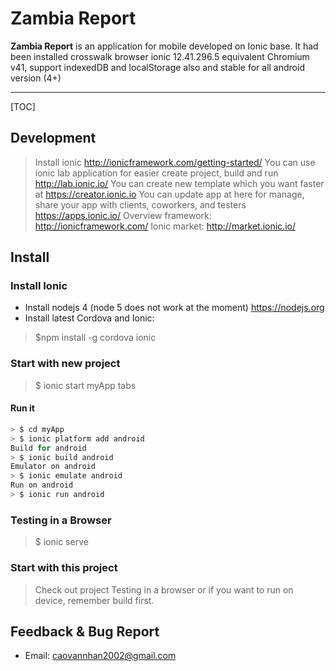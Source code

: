 
# Zambia Report

**Zambia Report** is an application for mobile developed on Ionic base. It had been installed crosswalk browser ionic 12.41.296.5 equivalent Chromium v41, support indexedDB and localStorage also and stable for all android version (4+)



----------

[TOC]

## Development

> Install ionic http://ionicframework.com/getting-started/
> You can use ionic lab application for easier create project, build and run http://lab.ionic.io/
> You can create new template which you want faster at https://creator.ionic.io
> You can update app at here for manage, share your app with clients, coworkers, and testers https://apps.ionic.io/
> Overview framework: http://ionicframework.com/
> Ionic market: http://market.ionic.io/
> 

## Install

### Install Ionic
- Install nodejs 4 (node 5 does not work at the moment) https://nodejs.org
- Install latest Cordova and Ionic: 
> $npm install -g cordova ionic
### Start with new project
> $ ionic start myApp tabs
#### Run it
``` javascript
> $ cd myApp
> $ ionic platform add android
Build for android
> $ ionic build android
Emulator on android
> $ ionic emulate android
Run on android
> $ ionic run android
```
### Testing in a Browser
> $ ionic serve 
### Start with this project
> Check out project 
> Testing in a browser or if you want to run on device, remember build first.

## Feedback & Bug Report 
- Email: <caovannhan2002@gmail.com>


